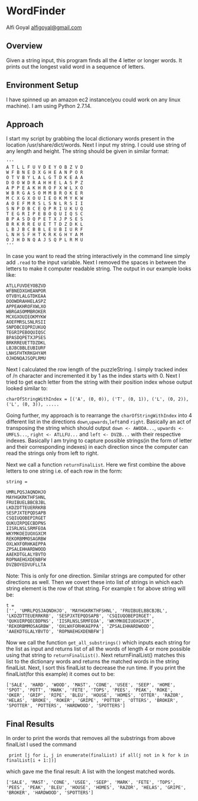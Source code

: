 # WordFinder
Alfi Goyal <alfigoyal@gmail.com>

## Overview
Given a string input, this program finds all the 4 letter or longer words. It prints out the longest valid word in a sequence of letters.

## Environment Setup
I have spinned up an amazon ec2 instance(you could work on any linux machine). I am using Python 2.7.14.

## Approach
I start my script by grabbing the local dictionary words present in the location /usr/share/dict/words. Next I input my string. I could use string of any length and height. The string should be given in similar format:
```
'''
A T L L F U V D E Y O B Z V D
W F B N E D X G H E A N P O R
O T V B Y L A L G T D K E A A
D O O W D R A H H E L A S P Z
A P P E A K H R O F X W L X O
W B R G A S O M M B R O K E R
M C X G X O U I E O K M Y K W
A O E F M R S L S N L R S I I
S N P D B C E Q P R I U K U Q
T E G R I P E B O Q U I Q S C
B P A S D Q P E T X J P S E S
B R K R R E U E T T D Z D K L
L B J B C B B L E U B I U R F
L N H S F H T K R K G H Y A M
O J H D N Q A J S Q P L R M U
'''
```
In case you want to read the string interactively in the command line simply add ```.read``` to the input variable. Next I removed the spaces in between the letters to make it computer readable string. The output in our example looks like:
```
ATLLFUVDEYOBZVD
WFBNEDXGHEANPOR
OTVBYLALGTDKEAA
DOOWDRAHHELASPZ
APPEAKHROFXWLXO
WBRGASOMMBROKER
MCXGXOUIEOKMYKW
AOEFMRSLSNLRSII
SNPDBCEQPRIUKUQ
TEGRIPEBOQUIQSC
BPASDQPETXJPSES
BRKRREUETTDZDKL
LBJBCBBLEUBIURF
LNHSFHTKRKGHYAM
OJHDNQAJSQPLRMU
```
Next I calculated the row length of the puzzleString. I simply tracked index of /n character and incremented it by 1 as the index starts with 0. Next I tried to get each letter from the string with their position index whose output looked similar to:
```
charOfStringWithIndex = [('A', (0, 0)), ('T', (0, 1)), ('L', (0, 2)), ('L', (0, 3)), .....
```
Going further, my approach is to rearrange the ```charOfStringWithIndex``` into 4 different list in the directions ```down```,```upwards```,```left```and ```right```. Basically an act of transposing the string which should output ```down <- AWODA...```, ```upwards <- UMFLS...```, ```right <- ATLLFU...``` and ```left <- DVZB...``` with their respective indexes. Basically I am trying to capture possible strings(in the form of letter and their corresponding indexes) in each direction since the computer can read the strings only from left to right.

Next we call a function ```returnFinalList```. Here we first combine the above letters to one string i.e. of each row in the form:
```
string = 

UMRLPQSJAQNDHJO
MAYHGKRKTHFSHNL
FRUIBUELBBCBJBL
LKDZDTTEUERRKRB
SESPJXTEPQDSAPB
CSQIUQOBEPIRGET
QUKUIRPQECBDPNS
IISRLNSLSRMFEOA
WKYMKOEIUOXGXCM
REKORBMMOSAGRBW
OXLWXFORHKAEPPA
ZPSALEHHARDWOOD
AAEKDTGLALYBVTO
ROPNAEHGXDENBFW
DVZBOYEDVUFLLTA
```
Note: This is only for one direction. Similar strings are computed for other directions as well.
Then we covert these into list of strings in which each string element is the row of that string. For example ```t``` for above string will be:

```
t = 
['', 'UMRLPQSJAQNDHJO', 'MAYHGKRKTHFSHNL', 'FRUIBUELBBCBJBL', 'LKDZDTTEUERRKRB', 'SESPJXTEPQDSAPB', 'CSQIUQOBEPIRGET', 'QUKUIRPQECBDPNS', 'IISRLNSLSRMFEOA', 'WKYMKOEIUOXGXCM', 'REKORBMMOSAGRBW', 'OXLWXFORHKAEPPA', 'ZPSALEHHARDWOOD', 'AAEKDTGLALYBVTO', 'ROPNAEHGXDENBFW']
```
Now we call the function ```get_all_substrings()``` which inputs each string for the list as input and returns list of all the words of length 4 or more possible using that string to ```returnFinalList()```. Next returnFinalList() matches this list to the dictionary words and returns the matched words in the string finalList. Next, I sort this finalList to decrease the run time.
If you print the finalList(for this example) it comes out to be:
```
['SALE', 'HARD', 'WOOD', 'MAST', 'CONE', 'USEE', 'SEEP', 'HOME', 'SPOT', 'POTT', 'MARK', 'FETE', 'TOPS', 'PEES', 'PEAK', 'ROKE', 'OKER', 'GRIP', 'RIPE', 'BLEU', 'HOUSE', 'HOMES', 'OTTER', 'RAZOR', 'HELAS', 'BROKE', 'ROKER', 'GRIPE', 'POTTER', 'OTTERS', 'BROKER', 'SPOTTER', 'POTTERS', 'HARDWOOD', 'SPOTTERS']
```

## Final Results
In order to print the words that removes all the substrings from above finalList I used the command
```
 print [j for i, j in enumerate(finalList) if all(j not in k for k in finalList[i + 1:])]
```
which gave me the final result: A list with the longest matched words.
```
['SALE', 'MAST', 'CONE', 'USEE', 'SEEP', 'MARK', 'FETE', 'TOPS', 'PEES', 'PEAK', 'BLEU', 'HOUSE', 'HOMES', 'RAZOR', 'HELAS', 'GRIPE', 'BROKER', 'HARDWOOD', 'SPOTTERS']
```
